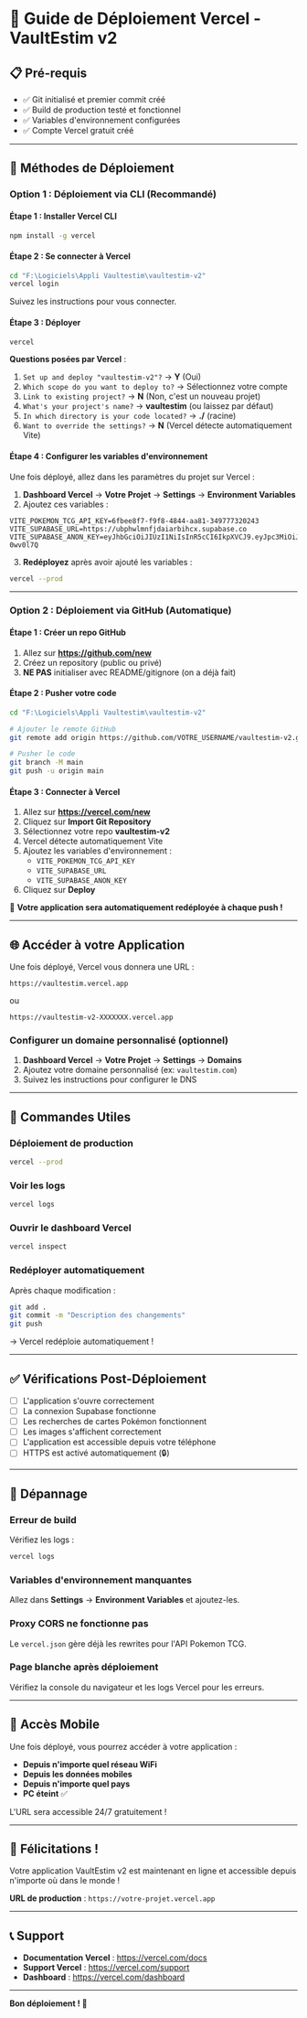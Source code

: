 # 🚀 Guide de Déploiement Vercel - VaultEstim v2

## 📋 Pré-requis

- ✅ Git initialisé et premier commit créé
- ✅ Build de production testé et fonctionnel
- ✅ Variables d'environnement configurées
- ✅ Compte Vercel gratuit créé

---

## 🎯 Méthodes de Déploiement

### **Option 1 : Déploiement via CLI (Recommandé)**

#### **Étape 1 : Installer Vercel CLI**

```bash
npm install -g vercel
```

#### **Étape 2 : Se connecter à Vercel**

```bash
cd "F:\Logiciels\Appli Vaultestim\vaultestim-v2"
vercel login
```

Suivez les instructions pour vous connecter.

#### **Étape 3 : Déployer**

```bash
vercel
```

**Questions posées par Vercel** :

1. `Set up and deploy "vaultestim-v2"?` → **Y** (Oui)
2. `Which scope do you want to deploy to?` → Sélectionnez votre compte
3. `Link to existing project?` → **N** (Non, c'est un nouveau projet)
4. `What's your project's name?` → **vaultestim** (ou laissez par défaut)
5. `In which directory is your code located?` → **./** (racine)
6. `Want to override the settings?` → **N** (Vercel détecte automatiquement Vite)

#### **Étape 4 : Configurer les variables d'environnement**

Une fois déployé, allez dans les paramètres du projet sur Vercel :

1. **Dashboard Vercel** → **Votre Projet** → **Settings** → **Environment Variables**
2. Ajoutez ces variables :

```
VITE_POKEMON_TCG_API_KEY=6fbee8f7-f9f8-4844-aa81-349777320243
VITE_SUPABASE_URL=https://ubphwlmnfjdaiarbihcx.supabase.co
VITE_SUPABASE_ANON_KEY=eyJhbGciOiJIUzI1NiIsInR5cCI6IkpXVCJ9.eyJpc3MiOiJzdXBhYmFzZSIsInJlZiI6InVicGh3bG1uZmpkYWlhcmJpaGN4Iiwicm9sZSI6ImFub24iLCJpYXQiOjE3NTk5NDAwMDIsImV4cCI6MjA3NTUxNjAwMn0.7d0303MNw__AVC9wkS7BodK2WG8Rvb2IY2V-0wv0l7Q
```

3. **Redéployez** après avoir ajouté les variables :

```bash
vercel --prod
```

---

### **Option 2 : Déploiement via GitHub (Automatique)**

#### **Étape 1 : Créer un repo GitHub**

1. Allez sur **https://github.com/new**
2. Créez un repository (public ou privé)
3. **NE PAS** initialiser avec README/gitignore (on a déjà fait)

#### **Étape 2 : Pusher votre code**

```bash
cd "F:\Logiciels\Appli Vaultestim\vaultestim-v2"

# Ajouter le remote GitHub
git remote add origin https://github.com/VOTRE_USERNAME/vaultestim-v2.git

# Pusher le code
git branch -M main
git push -u origin main
```

#### **Étape 3 : Connecter à Vercel**

1. Allez sur **https://vercel.com/new**
2. Cliquez sur **Import Git Repository**
3. Sélectionnez votre repo **vaultestim-v2**
4. Vercel détecte automatiquement Vite
5. Ajoutez les variables d'environnement :
   - `VITE_POKEMON_TCG_API_KEY`
   - `VITE_SUPABASE_URL`
   - `VITE_SUPABASE_ANON_KEY`
6. Cliquez sur **Deploy**

🎉 **Votre application sera automatiquement redéployée à chaque push !**

---

## 🌐 Accéder à votre Application

Une fois déployé, Vercel vous donnera une URL :

```
https://vaultestim.vercel.app
```

ou

```
https://vaultestim-v2-XXXXXXX.vercel.app
```

### **Configurer un domaine personnalisé (optionnel)**

1. **Dashboard Vercel** → **Votre Projet** → **Settings** → **Domains**
2. Ajoutez votre domaine personnalisé (ex: `vaultestim.com`)
3. Suivez les instructions pour configurer le DNS

---

## 🔧 Commandes Utiles

### **Déploiement de production**
```bash
vercel --prod
```

### **Voir les logs**
```bash
vercel logs
```

### **Ouvrir le dashboard Vercel**
```bash
vercel inspect
```

### **Redéployer automatiquement**

Après chaque modification :

```bash
git add .
git commit -m "Description des changements"
git push
```

→ Vercel redéploie automatiquement !

---

## ✅ Vérifications Post-Déploiement

- [ ] L'application s'ouvre correctement
- [ ] La connexion Supabase fonctionne
- [ ] Les recherches de cartes Pokémon fonctionnent
- [ ] Les images s'affichent correctement
- [ ] L'application est accessible depuis votre téléphone
- [ ] HTTPS est activé automatiquement (🔒)

---

## 🐛 Dépannage

### **Erreur de build**

Vérifiez les logs :
```bash
vercel logs
```

### **Variables d'environnement manquantes**

Allez dans **Settings** → **Environment Variables** et ajoutez-les.

### **Proxy CORS ne fonctionne pas**

Le `vercel.json` gère déjà les rewrites pour l'API Pokemon TCG.

### **Page blanche après déploiement**

Vérifiez la console du navigateur et les logs Vercel pour les erreurs.

---

## 📱 Accès Mobile

Une fois déployé, vous pourrez accéder à votre application :

- **Depuis n'importe quel réseau WiFi**
- **Depuis les données mobiles**
- **Depuis n'importe quel pays**
- **PC éteint** ✅

L'URL sera accessible 24/7 gratuitement !

---

## 🎉 Félicitations !

Votre application VaultEstim v2 est maintenant en ligne et accessible depuis n'importe où dans le monde !

**URL de production** : `https://votre-projet.vercel.app`

---

## 📞 Support

- **Documentation Vercel** : https://vercel.com/docs
- **Support Vercel** : https://vercel.com/support
- **Dashboard** : https://vercel.com/dashboard

---

**Bon déploiement ! 🚀**
